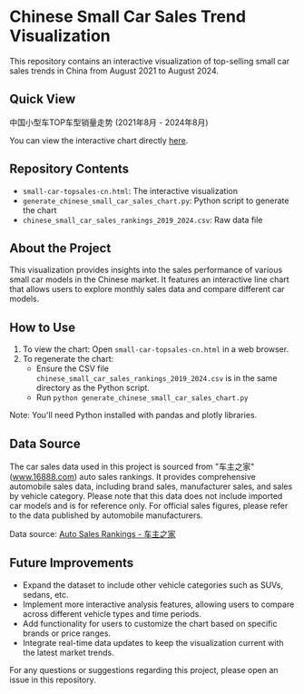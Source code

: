 # Chinese Small Car Sales Trend Visualization

This repository contains an interactive visualization of top-selling small car sales trends in China from August 2021 to August 2024.

## Quick View
中国小型车TOP车型销量走势 (2021年8月 - 2024年8月)

You can view the interactive chart directly [here](https://lazyracket.github.io/car-sales-chart/small-car-topsales-cn.html).

## Repository Contents
- `small-car-topsales-cn.html`: The interactive visualization
- `generate_chinese_small_car_sales_chart.py`: Python script to generate the chart
- `chinese_small_car_sales_rankings_2019_2024.csv`: Raw data file

## About the Project
This visualization provides insights into the sales performance of various small car models in the Chinese market. It features an interactive line chart that allows users to explore monthly sales data and compare different car models.

## How to Use
1. To view the chart: Open `small-car-topsales-cn.html` in a web browser.
2. To regenerate the chart:
   - Ensure the CSV file `chinese_small_car_sales_rankings_2019_2024.csv` is in the same directory as the Python script.
   - Run `python generate_chinese_small_car_sales_chart.py`

Note: You'll need Python installed with pandas and plotly libraries.

## Data Source
The car sales data used in this project is sourced from "车主之家" (www.16888.com) auto sales rankings. It provides comprehensive automobile sales data, including brand sales, manufacturer sales, and sales by vehicle category. Please note that this data does not include imported car models and is for reference only. For official sales figures, please refer to the data published by automobile manufacturers.

Data source: [Auto Sales Rankings - 车主之家](https://xl.16888.com/)

## Future Improvements
- Expand the dataset to include other vehicle categories such as SUVs, sedans, etc.
- Implement more interactive analysis features, allowing users to compare across different vehicle types and time periods.
- Add functionality for users to customize the chart based on specific brands or price ranges.
- Integrate real-time data updates to keep the visualization current with the latest market trends.

For any questions or suggestions regarding this project, please open an issue in this repository.
